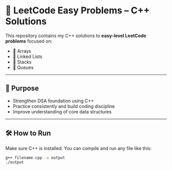 # 🚀 LeetCode Easy Problems – C++ Solutions

This repository contains my C++ solutions to **easy-level LeetCode problems** focused on:

- 📌 Arrays  
- 🔗 Linked Lists  
- 🧱 Stacks  
- 🚦 Queues  
---

## 🧠 Purpose

- Strengthen DSA foundation using C++
- Practice consistently and build coding discipline
- Improve understanding of core data structures

---

## 🛠️ How to Run

Make sure C++ is installed. You can compile and run any file like this:

```bash
g++ filename.cpp -o output
./output
